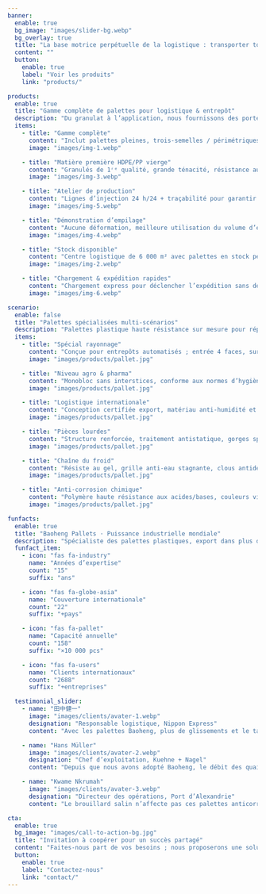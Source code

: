 ```yaml
---
banner:
  enable: true
  bg_image: "images/slider-bg.webp"
  bg_overlay: true
  title: "La base motrice perpétuelle de la logistique : transporter toujours plus de possibilités"
  content: ""
  button:
    enable: true
    label: "Voir les produits"
    link: "products/"

products:
  enable: true
  title: "Gamme complète de palettes pour logistique & entrepôt"
  description: "Du granulat à l’application, nous fournissons des porteurs haute résistance sur mesure"
  items:
    - title: "Gamme complète"
      content: "Inclut palettes pleines, trois-semelles / périmétriques, froid et produits dangereux."
      image: "images/img-1.webp"

    - title: "Matière première HDPE/PP vierge"
      content: "Granulés de 1ʳᵉ qualité, grande ténacité, résistance au froid, conformes aux normes environnementales."
      image: "images/img-3.webp"

    - title: "Atelier de production"
      content: "Lignes d’injection 24 h/24 + traçabilité pour garantir la stabilité de chaque lot."
      image: "images/img-5.webp"

    - title: "Démonstration d’empilage"
      content: "Aucune déformation, meilleure utilisation du volume d’entrepôt."
      image: "images/img-4.webp"

    - title: "Stock disponible"
      content: "Centre logistique de 6 000 m² avec palettes en stock permanent."
      image: "images/img-2.webp"

    - title: "Chargement & expédition rapides"
      content: "Chargement express pour déclencher l’expédition sans délai."
      image: "images/img-6.webp"

scenario:
  enable: false
  title: "Palettes spécialisées multi-scénarios"
  description: "Palettes plastique haute résistance sur mesure pour répondre aux besoins variés des secteurs"
  items:
    - title: "Spécial rayonnage"
      content: "Conçue pour entrepôts automatisés ; entrée 4 faces, surface antidérapante, tolère humidité et température."
      image: "images/products/pallet.jpg"

    - title: "Niveau agro & pharma"
      content: "Monobloc sans interstices, conforme aux normes d’hygiène, supporte lavages intensifs et matériaux antibactériens."
      image: "images/products/pallet.jpg"

    - title: "Logistique internationale"
      content: "Conception certifiée export, matériau anti-humidité et insectes, coins protégés pour longs trajets."
      image: "images/products/pallet.jpg"

    - title: "Pièces lourdes"
      content: "Structure renforcée, traitement antistatique, gorges spéciales pour formes irrégulières, résistante aux huiles."
      image: "images/products/pallet.jpg"

    - title: "Chaîne du froid"
      content: "Résiste au gel, grille anti-eau stagnante, clous antidérapants pour sécurité en chambre froide."
      image: "images/products/pallet.jpg"

    - title: "Anti-corrosion chimique"
      content: "Polymère haute résistance aux acides/bases, couleurs vives pour la sécurité."
      image: "images/products/pallet.jpg"

funfacts:
  enable: true
  title: "Baoheng Pallets · Puissance industrielle mondiale"
  description: "Spécialiste des palettes plastiques, export dans plus de 20 pays<br>Soutien logistique professionnel pour la supply-chain mondiale"
  funfact_item:
    - icon: "fas fa-industry"
      name: "Années d’expertise"
      count: "15"
      suffix: "ans"

    - icon: "fas fa-globe-asia"
      name: "Couverture internationale"
      count: "22"
      suffix: "+pays"

    - icon: "fas fa-pallet"
      name: "Capacité annuelle"
      count: "158"
      suffix: "×10 000 pcs"

    - icon: "fas fa-users"
      name: "Clients internationaux"
      count: "2688"
      suffix: "+entreprises"

  testimonial_slider:
    - name: "田中健一"
      image: "images/clients/avater-1.webp"
      designation: "Responsable logistique, Nippon Express"
      content: "Avec les palettes Baoheng, plus de glissements et le taux de casse de nos appareils de précision est tombé à 0,2 %. Nous économisons plus de 20 millions ¥ par an."

    - name: "Hans Müller"
      image: "images/clients/avater-2.webp"
      designation: "Chef d’exploitation, Kuehne + Nagel"
      content: "Depuis que nous avons adopté Baoheng, le débit des quais s’est amélioré. Même à –20 °C, elles restent intactes ; cinq ans d’usage sans mise au rebut."

    - name: "Kwame Nkrumah"
      image: "images/clients/avater-3.webp"
      designation: "Directeur des opérations, Port d’Alexandrie"
      content: "Le brouillard salin n’affecte pas ces palettes anticorrosion. Avec les clous antidérapants, rien ne bouge ; le taux de casse est passé de 5 % à 1,2 %."

cta:
  enable: true
  bg_image: "images/call-to-action-bg.jpg"
  title: "Invitation à coopérer pour un succès partagé"
  content: "Faites-nous part de vos besoins ; nous proposerons une solution sur mesure."
  button:
    enable: true
    label: "Contactez-nous"
    link: "contact/"
---
```

